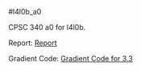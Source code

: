 #l4l0b_a0

CPSC 340 a0 for l4l0b.

Report: [Report](/doc/report.pdf)

Gradient Code: [Gradient Code for 3.3](/code/grads.py)